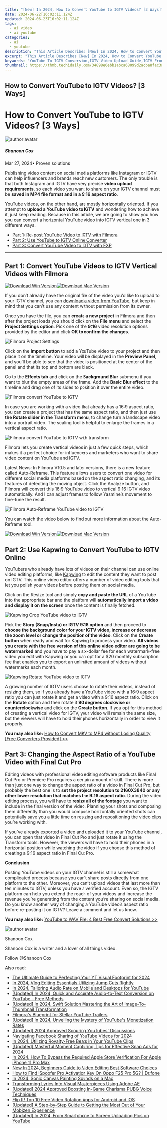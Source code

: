 ```yaml
---
title: "[New] In 2024, How to Convert YouTube to IGTV Videos? [3 Ways]"
date: 2024-06-22T16:02:11.124Z
updated: 2024-06-23T16:02:11.124Z
tags:
  - ai video
  - ai youtube
categories:
  - ai
  - youtube
description: "This Article Describes [New] In 2024, How to Convert YouTube to IGTV Videos? [3 Ways]"
excerpt: "This Article Describes [New] In 2024, How to Convert YouTube to IGTV Videos? [3 Ways]"
keywords: "YouTube To IGTV Conversion,IGTV Video Upload Guide,IGTV From YouTube Steps,Creating IGTV Content,Convert YouTube to IGTV,IGTV Video Uploading Methods,3 Ways to IGTV Conversion"
thumbnail: https://thmb.techidaily.com/34898e0ebb1abca68099d2acba8fac3a4c33b87872f768fed60cc168fcf66601.jpg
---
```


## How to Convert YouTube to IGTV Videos? [3 Ways]

# How to Convert YouTube to IGTV Videos? \[3 Ways\]

![author avatar](https://images.wondershare.com/filmora/article-images/shannon-cox.jpg)

##### Shanoon Cox

 Mar 27, 2024• Proven solutions

Publishing video content on social media platforms like Instagram or IGTV can help influencers and brands reach new customers. The only trouble is that both Instagram and IGTV have very precise **video upload requirements**, so each video you want to share on your IGTV channel must be **saved in MP4 file format and in a 9:16 aspect ratio**.

YouTube videos, on the other hand, are mostly horizontally oriented. If you attempt to **upload a YouTube video to IGTV** and wondering how to achieve it, just keep reading. Because in this article, we are going to show you how you can convert a horizontal YouTube video into IGTV vertical one in 3 different ways.

* [Part 1: Re-post YouTube Video to IGTV with Filmora](#part1)
* [Part 2: Use YouTube to IGTV Online Converter](#part2)
* [Part 3: Convert YouTube Video to IGTV with FXP](#part3)

---

## Part 1: Convert YouTube Videos to IGTV Vertical Videos with Filmora

[![Download Win Version](https://images.wondershare.com/filmora/guide/download-btn-win.jpg)](https://tools.techidaily.com/wondershare/filmora/download/)[![Download Mac Version](https://images.wondershare.com/filmora/guide/download-btn-mac.jpg)](https://tools.techidaily.com/wondershare/filmora/download/)

If you don’t already have the original file of the video you’d like to upload to your IGTV channel, you can [download a video from YouTube](https://tools.techidaily.com/wondershare/filmora/download/), but keep in mind that you can’t use any content without permission from its owner.

Once you have the file, you can **create a new project** in Filmora and then after the project loads you should click on the **File menu** and select the **Project Settings option**. Pick one of the **9:16** video resolution options provided by the editor and click **OK to confirm the changes**.

![Filmora  Project Settings](https://images.wondershare.com/filmora/article-images/filmora-project-settings-window.jpg)

Click on the **Import button** to add a YouTube video to your project and then place it on the timeline. Your video will be displayed in the **Preview Panel**, and you’ll be able to see that the video is positioned at the center of the panel and that its top and bottom are black.

Go to the **Effects tab** and click on the **Background Blur** submenu if you want to blur the empty areas of the frame. Add the **Basic Blur effect** to the timeline and drag one of its sides to position it over the entire video.

![Filmora  convert YouTube to IGTV](https://images.wondershare.com/filmora/article-images/filmora-convert-youtube-video-igtv.jpg)

In case you are working with a video that already has a 16:9 aspect ratio, you can create a project that has the same aspect ratio, and then just use **the Rotate slider in the Transform menu**, to change turn a landscape video into a portrait video. The scaling tool is helpful to enlarge the frames in a vertical aspect ratio.

![Filmora  convert YouTube to IGTV with transform](https://images.wondershare.com/filmora/article-images/rotate-youtube-video-to-convert-youtube-igtv.jpg)

Filmora lets you create vertical videos in just a few quick steps, which makes it a perfect choice for influencers and marketers who want to share video content on YouTube and IGTV.

Latest News: In Filmora V10.5 and later versions, there is a new feature called Auto-Reframe. This feature allows users to convert one video for different social media platforms based on the aspect ratio changing, and its features of detecting the moving object. Click the Analyze button, and Filmora will convert this 16:9 YouTube video to vertical 9:16 IGTV video automatically. And I can adjust frames to follow Yasmine’s movement to fine-tune the result.

![Filmora  Auto-Reframe YouTube video to IGTV](https://images.wondershare.com/filmora/article-images/auto-reframe-youtube-video-to-vertical-igtv-video.jpg)

You can watch the video below to find out more information about the Auto-Reframe tool.

[![Download Win Version](https://images.wondershare.com/filmora/guide/download-btn-win.jpg)](https://tools.techidaily.com/wondershare/filmora/download/)[![Download Mac Version](https://images.wondershare.com/filmora/guide/download-btn-mac.jpg)](https://tools.techidaily.com/wondershare/filmora/download/)

## Part 2: Use Kapwing to Convert YouTube to IGTV Online

YouTubers who already have lots of videos on their channel can use online video editing platforms, like [Kapwing](https://www.kapwing.com/) to edit the content they want to post on IGTV. This online video editor offers a number of video editing tools that let you polish your videos before posting them on social media.

Click on the Resize tool and simply **copy and paste the URL** of a YouTube into the appropriate bar and the platform will **automatically import a video and display it on the screen** once the content is finally fetched.

![Kapwing  Crop YouTube video to IGTV](https://images.wondershare.com/filmora/article-images/kapwing-crop-youtube-to-igtv.jpg)

Pick the **Story (Snap/Insta) or IGTV 9:16 option** and then proceed to **choose the background color for your IGTV video, increase or decrease the zoom level or change the position of the video**. Click on the **Create button** when ready and wait for Kapwing to process your video. **All videos you create with the free version of this online video editor are going to be watermarked** and you have to pay a six-dollar fee for each watermark-free video you edit with Kapwing or you can opt for a $20 monthly subscription fee that enables you to export an unlimited amount of videos without watermarks each month.

![Kapwing  Rotate YouTube video to IGTV](https://images.wondershare.com/filmora/article-images/rotate-youtube-video-convert-to-igtv.jpg)

A growing number of IGTV users choose to rotate their videos, instead of resizing them, so if you already have a YouTube video with a 16:9 aspect ratio you can just rotate it and get a video with a 9:16 aspect ratio. Click on the **Rotate**  option and then rotate it **90 degrees clockwise or counterclockwise** and click on the **Create button**. If you opt for this method of creating a vertical video for IGTV, your video will remain the same size, but the viewers will have to hold their phones horizontally in order to view it properly.

**You may also like:** [How to Convert MKV to MP4 without Losing Quality \[Free Converters Provided\] >>](https://tools.techidaily.com/wondershare/filmora/download/)

## Part 3: Changing the Aspect Ratio of a YouTube Video with Final Cut Pro

Editing videos with professional video editing software products like Final Cut Pro or Premiere Pro requires a certain amount of skill. There is more than just one way to change the aspect ratio of a video in Final Cut Pro, but probably the best one is to **set the project resolution to 2160X3840 or any other lower resolution that matches the 9:16 aspect ratio**. During the video editing process, you will have to **resize all of the footage** you want to include in the final version of the video. Planning your shots and composing them differently than you would compose horizontally oriented shots can potentially save you a little time on resizing and repositioning the video clips you’re working with.

If you’ve already exported a video and uploaded it to your YouTube channel, you can open that video in Final Cut Pro and just rotate it using the Transform tools. However, the viewers will have to hold their phones in a horizontal position while watching the video if you choose this method of creating a 9:16 aspect ratio in Final Cut Pro.

**Conclusion**

Posting YouTube videos on your IGTV channel is still a somewhat complicated process because you can’t share posts directly from one platform to the other. Moreover, you can’t upload videos that last more than ten minutes to IGTV, unless you have a verified account. Even so, the IGTV platform can help you extend the reach of your videos and increase the revenue you’re generating from the content you’re sharing on social media. Do you know another way of changing a YouTube video’s aspect ratio before re-posting it on IGTV? Leave a comment and let us know.

**You may also like:** [YouTube to WAV File: 4 Best Free Convert Solutions >>](https://tools.techidaily.com/wondershare/filmora/download/)

![author avatar](https://images.wondershare.com/filmora/article-images/shannon-cox.jpg)

Shanoon Cox

Shanoon Cox is a writer and a lover of all things video.

Follow @Shanoon Cox


<ins class="adsbygoogle"
     style="display:block"
     data-ad-format="autorelaxed"
     data-ad-client="ca-pub-7571918770474297"
     data-ad-slot="1223367746"></ins>



<ins class="adsbygoogle"
     style="display:block"
     data-ad-client="ca-pub-7571918770474297"
     data-ad-slot="8358498916"
     data-ad-format="auto"
     data-full-width-responsive="true"></ins>

<span class="atpl-alsoreadstyle">Also read:</span>
<div><ul>
<li><a href="https://youtube-sure.techidaily.com/ltimate-guide-to-perfecting-your-yt-visual-footprint-for-2024/"><u>The Ultimate Guide to Perfecting Your YT Visual Footprint for 2024</u></a></li>
<li><a href="https://youtube-sure.techidaily.com/24-vlog-editing-essentials-utilizing-jump-cuts-rightly/"><u>In 2024, Vlog Editing Essentials  Utilizing Jump Cuts Rightly</u></a></li>
<li><a href="https://youtube-sure.techidaily.com/24-tailoring-audio-rate-on-mobile-and-desktops-for-youtube/"><u>In 2024, Tailoring Audio Rate on Mobile and Desktops for YouTube</u></a></li>
<li><a href="https://youtube-sure.techidaily.com/ed-in-2024-quick-and-accurate-audio-to-text-conversion-on-youtube-free-methods/"><u>[Updated] In 2024, Quick and Accurate Audio-to-Text Conversion on YouTube – Free Methods</u></a></li>
<li><a href="https://youtube-sure.techidaily.com/ed-in-2024-swift-solution-mastering-the-art-of-image-to-thumbnail-transformation/"><u>[Updated] In 2024, Swift Solution  Mastering the Art of Image-To-Thumbnail Transformation</u></a></li>
<li><a href="https://youtube-sure.techidaily.com/ras-blueprint-for-stellar-youtube-trailers/"><u>Filmora's Blueprint for Stellar YouTube Trailers</u></a></li>
<li><a href="https://youtube-sure.techidaily.com/ed-in-2024-unveiling-the-mystery-of-youtubes-monetization-rates/"><u>[Updated] In 2024, Unveiling the Mystery of YouTube's Monetization Rates</u></a></li>
<li><a href="https://youtube-sure.techidaily.com/ed-2024-approved-scouring-youtubes-discussions/"><u>[Updated] 2024 Approved  Scouring YouTubes' Discussions</u></a></li>
<li><a href="https://youtube-sure.techidaily.com/ating-facebook-sharing-of-youtube-videos-for-2024/"><u>Navigating Facebook Sharing of YouTube Videos for 2024</u></a></li>
<li><a href="https://youtube-sure.techidaily.com/24-utilizing-royalty-free-beats-in-your-youtube-clips/"><u>In 2024, Utilizing Royalty-Free Beats in Your YouTube Clips</u></a></li>
<li><a href="https://snapchat-videos.techidaily.com/updated-masterful-moment-capturing-tips-for-effective-snap-ads-for-2024/"><u>[Updated] Masterful Moment Capturing  Tips for Effective Snap Ads for 2024</u></a></li>
<li><a href="https://ios-unlock.techidaily.com/in-2024-how-to-bypass-the-required-apple-store-verification-for-apple-iphone-11-pro-max-by-drfone-ios/"><u>In 2024, How To Bypass the Required Apple Store Verification For Apple iPhone 11 Pro Max</u></a></li>
<li><a href="https://video-ai-editor.techidaily.com/new-in-2024-beginners-guide-to-video-editing-best-software-choices/"><u>New In 2024, Beginners Guide to Video Editing Best Software Choices</u></a></li>
<li><a href="https://fake-location.techidaily.com/how-to-find-ispoofer-pro-activation-key-on-oppo-f25-pro-5g-drfone-by-drfone-virtual-android/"><u>How to Find iSpoofer Pro Activation Key On Oppo F25 Pro 5G? | Dr.fone</u></a></li>
<li><a href="https://screen-recording.techidaily.com/in-2024-sonic-canvas-painting-sounds-on-a-mac/"><u>In 2024, Sonic Canvas  Painting Sounds on a Mac</u></a></li>
<li><a href="https://sound-optimizing.techidaily.com/transforming-lyrics-into-visual-masterpieces-using-adobe-ae/"><u>Transforming Lyrics Into Visual Masterpieces Using Adobe AE</u></a></li>
<li><a href="https://fox-direct.techidaily.com/updated-2024-approved-boosting-in-game-charisma-pubg-voice-techniques/"><u>[Updated] 2024 Approved  Boosting In-Game Charisma  PUBG Voice Techniques</u></a></li>
<li><a href="https://ai-vdieo-software.techidaily.com/flip-it-top-10-free-video-rotation-apps-for-android-and-ios/"><u>Flip It! Top 10 Free Video Rotation Apps for Android and iOS</u></a></li>
<li><a href="https://screen-video-capture.techidaily.com/updated-a-step-by-step-guide-to-getting-the-most-out-of-your-mobizen-experience/"><u>[Updated] A Step-by-Step Guide to Getting the Most Out of Your Mobizen Experience</u></a></li>
<li><a href="https://fox-access.techidaily.com/updated-in-2024-from-smartphone-to-screen-uploading-pics-on-youtube/"><u>[Updated] In 2024, From Smartphone to Screen  Uploading Pics on YouTube</u></a></li>
</ul></div>
